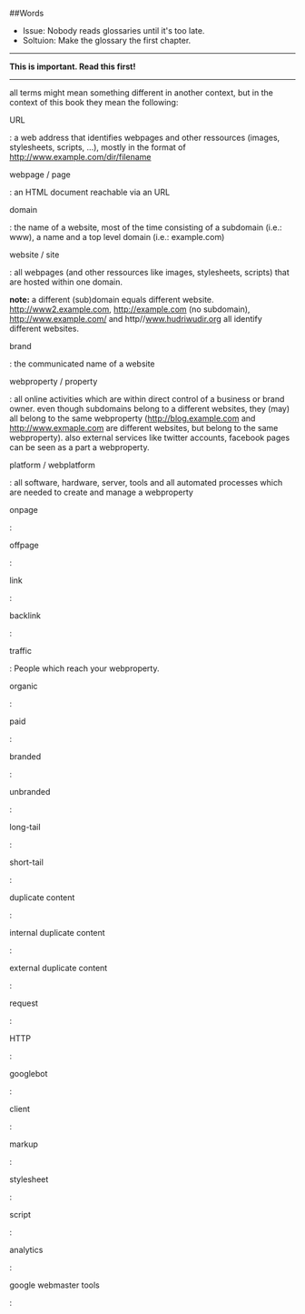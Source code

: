 ##Words

 * Issue: Nobody reads glossaries until it's too late.
 * Soltuion: Make the glossary the first chapter.
 
***
**This is important. Read this first!**
***

all terms might mean something different in another context, but in the context of this book they mean the following: 

URL

: a web address that identifies webpages and other ressources (images, stylesheets, scripts, ...), mostly in the format of http://www.example.com/dir/filename

webpage / page 

: an HTML document reachable via an URL

domain

: the name of a website, most of the time consisting of a subdomain (i.e.: www), a name and a top level domain (i.e.: example.com) 

website / site

: all webpages (and other ressources like images, stylesheets, scripts) that are hosted within one domain. 

  **note:** a different (sub)domain equals different website. http://www2.example.com, http://example.com (no subdomain), http://www.example.com/ and http//www.hudriwudir.org all identify different websites.
  
brand

: the communicated name of a website 

webproperty / property 

: all online activities which are within direct control of a business or brand owner. even though subdomains belong to a different websites, they (may) all belong to the same webproperty (http://blog.example.com and http://www.exmaple.com are different websites, but belong to the same webproperty). also external services like twitter accounts, facebook pages can be seen as a part a webproperty. 

platform / webplatform 

: all software, hardware, server, tools and all automated processes which are needed to create and manage a webproperty 

onpage

:

offpage

:


link

:

backlink

:

traffic

: People which reach your webproperty.

organic

:

paid

:

branded

:

unbranded

:

long-tail

:

short-tail

:

duplicate content

:

internal duplicate content

:

external duplicate content

:

request

:

HTTP

:

googlebot

:

client

:

markup

:

stylesheet

:

script

:

analytics

:

google webmaster tools

:


